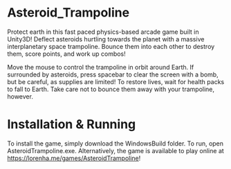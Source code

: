 # Asteroid_Trampoline

Protect earth in this fast paced physics-based arcade game built in Unity3D! 
Deflect asteroids hurtling towards the planet with a massive interplanetary space trampoline. 
Bounce them into each other to destroy them, score points, and work up combos!

Move the mouse to control the trampoline in orbit around Earth. 
If surrounded by asteroids, press spacebar to clear the screen with a bomb, but be careful, as supplies are limited!
To restore lives, wait for health packs to fall to Earth. Take care not to bounce them away with your trampoline, however.

# Installation & Running
To install the game, simply download the WindowsBuild folder. To run, open AsteroidTrampoline.exe.
Alternatively, the game is available to play online at https://lorenha.me/games/AsteroidTrampoline! 
